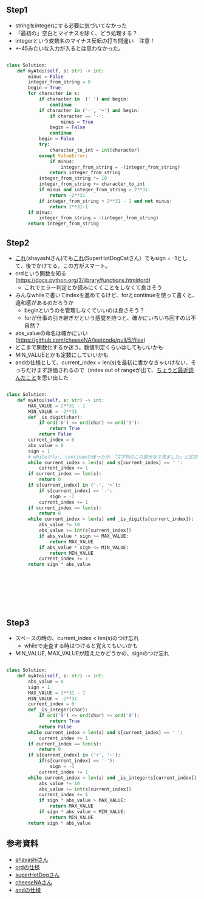 ## Step1

- stringをintegerにする必要に気づいてなかった
- 「最初の」空白とマイナスを除く、どう処理する？
- integerという変数名のマイナス反転の打ち間違い　注意！
- +-45みたいな入力が入るとは思わなかった。

```python

class Solution:
    def myAtoi(self, s: str) -> int:
        minus = False
        integer_from_string = 0
        begin = True
        for character in s:
            if character in  (' ') and begin:
                continue
            if character in ('-', '+') and begin:
                if character == '-':
                    minus = True
                begin = False
                continue
            begin = False
            try:
                character_to_int = int(character)
            except ValueError:
                if minus:
                    integer_from_string = -(integer_from_string)
                return integer_from_string
            integer_from_string *= 10
            integer_from_string += character_to_int
            if minus and integer_from_string > 2**31:
                return -2**31
            if integer_from_string > 2**31 - 1 and not minus:
                return 2**31-1
        if minus:
            integer_from_string = -(integer_from_string)
        return integer_from_string
```

## Step2

- [これ](https://github.com/hayashi-ay/leetcode/pull/69/commits/6e33c001dfbd4b5e91d1c4ba798004bc515ccd10)(ahayashiさん)でも[これ](https://github.com/SuperHotDogCat/coding-interview/pull/5/commits/aa2084ad8de307b5d5054ec1a07bbb74f155b888)(SuperHotDogCatさん）でもsign = -1として、後でかけてる。この方がスマート。
- ordという関数を知る(https://docs.python.org/3/library/functions.html#ord)
    - これでエラー判定とか読みにくくことをしなくて良さそう
- みんなwhileで書いてindexを進めてるけど、forとcontinueを使って書くと、違和感があるのだろうか
    - beginというのを管理しなくていいのは良さそう？
    - forが仕事の引き継ぎだという感覚を持つと、確かにいちいち回すのは不自然？
- abs_valueの命名は確かにいい(https://github.com/cheeseNA/leetcode/pull/5/files)
- どこまで関数化するか迷う。数値判定くらいはしてもいいかも
- MIN_VALUEとかも定数にしていいかも
- andの仕様として、current_index < len(s)を最初に書かなきゃいけない、そっちだけまず評価されるので（index out of rangeが出て、[ちょうど最近読んだこと](https://docs.python.org/ja/3/reference/expressions.html#index-84)を思い出した

```python

class Solution:
    def myAtoi(self, s: str) -> int:
        MAX_VALUE = 2**31 - 1
        MIN_VALUE = -2**31
        def _is_digit(char):
            if ord('0') <= ord(char) <= ord('9'):
                return True
            return False
        current_index = 0
        abs_value = 0
        sign = 1
        # whileかfor, continueか迷ったが、「文字列のこの部分まで見ました」と区切りをつけれる感覚でwhileが自然な気もしてきた
        while current_index < len(s) and s[current_index] == ' ':
            current_index += 1
        if current_index == len(s):
            return 0
        if s[current_index] in ('-', '+'):
            if s[current_index] == '-':
                sign = -1
            current_index += 1
        if current_index == len(s):
            return 0
        while current_index < len(s) and _is_digit(s[current_index]):
            abs_value *= 10
            abs_value += int(s[current_index])
            if abs_value * sign >= MAX_VALUE:
                return MAX_VALUE
            if abs_value * sign <= MIN_VALUE:
                return MIN_VALUE
            current_index += 1
        return sign * abs_value

        
        
                
                
                
            

```

## Step3

- スペースの時の、current_index < len(s)のつけ忘れ
    - whileで走査する時はつけると覚えてもいいかも
- MIN_VALUE, MAX_VALUEが超えたかどうかの、signのつけ忘れ

```python

class Solution:
    def myAtoi(self, s: str) -> int:
        abs_value = 0
        sign = 1
        MAX_VALUE = 2**31 - 1
        MIN_VALUE = -2**31
        current_index = 0
        def _is_integer(char):
            if ord('0') <= ord(char) <= ord('9'):
                return True
            return False
        while current_index < len(s) and s[current_index] == ' ':
            current_index += 1
        if current_index == len(s):
            return 0
        if s[current_index] in ('+', '-'):
            if(s[current_index] == '-'):
                sign = -1
            current_index += 1
        while current_index < len(s) and _is_integer(s[current_index]):
            abs_value *= 10
            abs_value += int(s[current_index])
            current_index += 1
            if sign * abs_value > MAX_VALUE:
                return MAX_VALUE
            if sign * abs_value < MIN_VALUE:
                return MIN_VALUE
        return sign * abs_value
```

## 参考資料

- [ahayashiさん](https://github.com/hayashi-ay/leetcode/pull/69/commits/6e33c001dfbd4b5e91d1c4ba798004bc515ccd10)
- [ordの仕様](https://docs.python.org/3/library/functions.html#ord)
- [superHotDogさん](https://github.com/SuperHotDogCat/coding-interview/pull/5/commits/aa2084ad8de307b5d5054ec1a07bbb74f155b888)
- [cheeseNAさん](https://github.com/cheeseNA/leetcode/pull/5/files)
- [andの仕様](https://docs.python.org/ja/3/reference/expressions.html#index-84)
